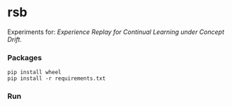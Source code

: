 # rsb
Experiments for: *Experience Replay for Continual Learning under Concept Drift*.

### Packages
```
pip install wheel
pip install -r requirements.txt
```

### Run

